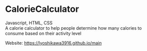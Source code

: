 # CalorieCalculator
Javascript, HTML, CSS
<br/>A calorie calculator to help people determine how many calories to consume based on their activity level

Website: https://lyoshikawa3916.github.io/main
